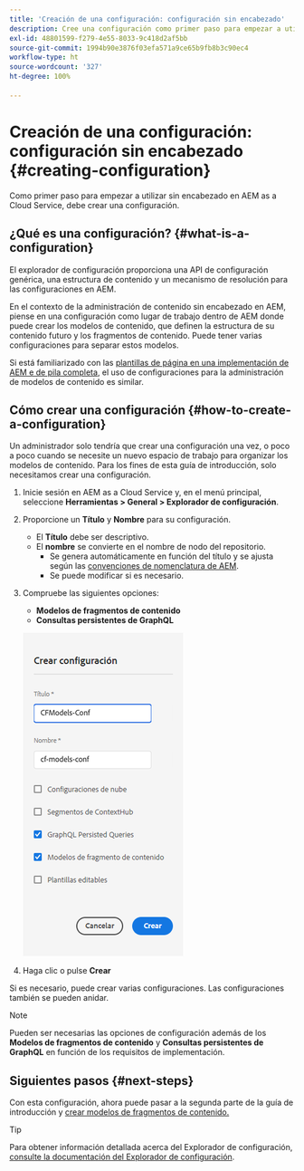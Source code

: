 ```yaml
---
title: 'Creación de una configuración: configuración sin encabezado'
description: Cree una configuración como primer paso para empezar a utilizar sin encabezado en AEM as a Cloud Service.
exl-id: 48801599-f279-4e55-8033-9c418d2af5bb
source-git-commit: 1994b90e3876f03efa571a9ce65b9fb8b3c90ec4
workflow-type: ht
source-wordcount: '327'
ht-degree: 100%

---
```


# Creación de una configuración: configuración sin encabezado {#creating-configuration}

Como primer paso para empezar a utilizar sin encabezado en AEM as a Cloud Service, debe crear una configuración.

## ¿Qué es una configuración? {#what-is-a-configuration}

El explorador de configuración proporciona una API de configuración genérica, una estructura de contenido y un mecanismo de resolución para las configuraciones en AEM.

En el contexto de la administración de contenido sin encabezado en AEM, piense en una configuración como lugar de trabajo dentro de AEM donde puede crear los modelos de contenido, que definen la estructura de su contenido futuro y los fragmentos de contenido. Puede tener varias configuraciones para separar estos modelos.

Si está familiarizado con las [plantillas de página en una implementación de AEM e de pila completa](/help/sites-cloud/authoring/features/templates.md), el uso de configuraciones para la administración de modelos de contenido es similar.

## Cómo crear una configuración {#how-to-create-a-configuration}

Un administrador solo tendría que crear una configuración una vez, o poco a poco cuando se necesite un nuevo espacio de trabajo para organizar los modelos de contenido. Para los fines de esta guía de introducción, solo necesitamos crear una configuración.

1. Inicie sesión en AEM as a Cloud Service y, en el menú principal, seleccione **Herramientas > General > Explorador de configuración**.
1. Proporcione un **Título** y **Nombre** para su configuración.
   * El **Título** debe ser descriptivo.
   * El **nombre** se convierte en el nombre de nodo del repositorio.
      * Se genera automáticamente en función del título y se ajusta según las [convenciones de nomenclatura de AEM](/help/implementing/developing/introduction/naming-conventions.md).
      * Se puede modificar si es necesario.
1. Compruebe las siguientes opciones:
   * **Modelos de fragmentos de contenido**
   * **Consultas persistentes de GraphQL**

   ![Creación de configuración](../assets/create-configuration.png)

1. Haga clic o pulse **Crear**

Si es necesario, puede crear varias configuraciones. Las configuraciones también se pueden anidar.

>[!NOTE]
>
>Pueden ser necesarias las opciones de configuración además de los **Modelos de fragmentos de contenido** y **Consultas persistentes de GraphQL** en función de los requisitos de implementación.

## Siguientes pasos {#next-steps}

Con esta configuración, ahora puede pasar a la segunda parte de la guía de introducción y [crear modelos de fragmentos de contenido.](create-content-model.md)

>[!TIP]
>
>Para obtener información detallada acerca del Explorador de configuración, [consulte la documentación del Explorador de configuración](/help/implementing/developing/introduction/configurations.md).
